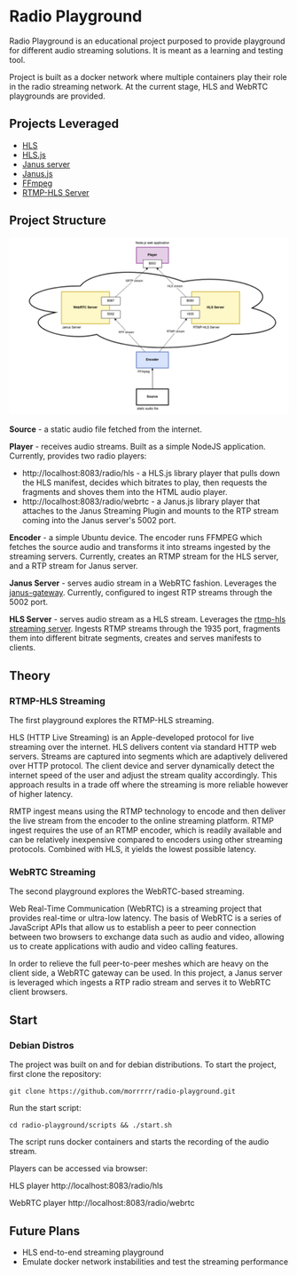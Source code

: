 # Radio Playground

Radio Playground is an educational project purposed to provide playground for different audio streaming solutions. It is meant as a learning and testing tool.

Project is built as a docker network where multiple containers play their role in the radio streaming network. At the current stage, HLS and WebRTC playgrounds are provided.

## Projects Leveraged

* [HLS](https://developer.apple.com/streaming/)
* [HLS.js](https://github.com/video-dev/hls.js)
* [Janus server](https://janus.conf.meetecho.com/)
* [Janus.js](https://cdn.jsdelivr.net/npm/janus-gateway@0.2.3/)
* [FFmpeg](https://ffmpeg.org/ffmpeg-all.html)
* [RTMP-HLS Server](https://github.com/TareqAlqutami/rtmp-hls-server])

## Project Structure

![diagram](diagram.png)

**Source** - a static audio file fetched from the internet.

**Player** - receives audio streams. Built as a simple NodeJS application. Currently, provides two radio players:

* http://localhost:8083/radio/hls - a HLS.js library player that pulls down the HLS manifest, decides which bitrates to play, then requests the fragments and shoves them into the HTML audio player.
* http://localhost:8083/radio/webrtc - a Janus.js library player that attaches to the Janus Streaming Plugin and mounts to the RTP stream coming into the Janus server's 5002 port. 

**Encoder** - a simple Ubuntu device. The encoder runs FFMPEG which fetches the source audio and transforms it into streams ingested by the streaming servers. Currently, creates an RTMP stream for the HLS server, and a RTP stream for Janus server. 

**Janus Server** - serves audio stream in a WebRTC fashion. Leverages the [janus-gateway](https://github.com/meetecho/janus-gateway). Currently, configured to ingest RTP streams through the 5002 port. 

**HLS Server** - serves audio stream as a HLS stream. Leverages the [rtmp-hls streaming server](https://hub.docker.com/r/alqutami/rtmp-hls). Ingests RTMP streams through the 1935 port, fragments them into different bitrate segments, creates and serves manifests to clients.

## Theory
### RTMP-HLS Streaming
The first playground explores the RTMP-HLS streaming. 

HLS (HTTP Live Streaming) is an Apple-developed protocol for live streaming over the internet. HLS delivers content via standard HTTP web servers. Streams are captured into segments which are adaptively delivered over HTTP protocol. The client device and server dynamically detect the internet speed of the user and adjust the stream quality accordingly. This approach results in a trade off where the streaming is more reliable however of higher latency. 

RMTP ingest means using the RTMP technology to encode and then deliver the live stream from the encoder to the online streaming platform. RTMP ingest requires the use of an RTMP encoder, which is readily available and can be relatively inexpensive compared to encoders using other streaming protocols. Combined with HLS, it yields the lowest possible latency.

### WebRTC Streaming
The second playground explores the WebRTC-based streaming.

Web Real-Time Communication (WebRTC) is a streaming project that provides real-time or ultra-low latency. The basis of WebRTC is a series of JavaScript APIs that allow us to establish a peer to peer connection between two browsers to exchange data such as audio and video, allowing us to create applications with audio and video calling features.

In order to relieve the full peer-to-peer meshes which are heavy on the client side, a WebRTC gateway can be used. In this project, a Janus server is leveraged which ingests a RTP radio stream and serves it to WebRTC client browsers.

## Start
### Debian Distros

The project was built on and for debian distributions. To start the project, first clone the repository:

    git clone https://github.com/morrrrr/radio-playground.git

Run the start script:

    cd radio-playground/scripts && ./start.sh

The script runs docker containers and starts the recording of the audio stream.

Players can be accessed via browser:

HLS player
    http://localhost:8083/radio/hls

WebRTC player
    http://localhost:8083/radio/webrtc

## Future Plans

* HLS end-to-end streaming playground
* Emulate docker network instabilities and test the streaming performance 


